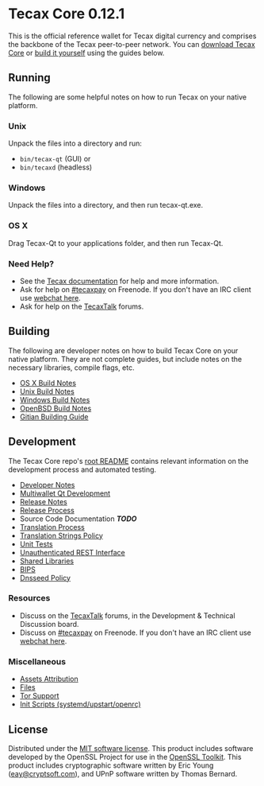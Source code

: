 Tecax Core 0.12.1
=====================

This is the official reference wallet for Tecax digital currency and comprises the backbone of the Tecax peer-to-peer network. You can [download Tecax Core](https://www.tecax.org/downloads/) or [build it yourself](#building) using the guides below.

Running
---------------------
The following are some helpful notes on how to run Tecax on your native platform.

### Unix

Unpack the files into a directory and run:

- `bin/tecax-qt` (GUI) or
- `bin/tecaxd` (headless)

### Windows

Unpack the files into a directory, and then run tecax-qt.exe.

### OS X

Drag Tecax-Qt to your applications folder, and then run Tecax-Qt.

### Need Help?

* See the [Tecax documentation](https://tecaxpay.atlassian.net/wiki/display/DOC)
for help and more information.
* Ask for help on [#tecaxpay](http://webchat.freenode.net?channels=tecaxpay) on Freenode. If you don't have an IRC client use [webchat here](http://webchat.freenode.net?channels=tecaxpay).
* Ask for help on the [TecaxTalk](https://tecaxtalk.org/) forums.

Building
---------------------
The following are developer notes on how to build Tecax Core on your native platform. They are not complete guides, but include notes on the necessary libraries, compile flags, etc.

- [OS X Build Notes](build-osx.md)
- [Unix Build Notes](build-unix.md)
- [Windows Build Notes](build-windows.md)
- [OpenBSD Build Notes](build-openbsd.md)
- [Gitian Building Guide](gitian-building.md)

Development
---------------------
The Tecax Core repo's [root README](/README.md) contains relevant information on the development process and automated testing.

- [Developer Notes](developer-notes.md)
- [Multiwallet Qt Development](multiwallet-qt.md)
- [Release Notes](release-notes.md)
- [Release Process](release-process.md)
- Source Code Documentation ***TODO***
- [Translation Process](translation_process.md)
- [Translation Strings Policy](translation_strings_policy.md)
- [Unit Tests](unit-tests.md)
- [Unauthenticated REST Interface](REST-interface.md)
- [Shared Libraries](shared-libraries.md)
- [BIPS](bips.md)
- [Dnsseed Policy](dnsseed-policy.md)

### Resources
* Discuss on the [TecaxTalk](https://tecaxtalk.org/) forums, in the Development & Technical Discussion board.
* Discuss on [#tecaxpay](http://webchat.freenode.net/?channels=tecaxpay) on Freenode. If you don't have an IRC client use [webchat here](http://webchat.freenode.net/?channels=tecaxpay).

### Miscellaneous
- [Assets Attribution](assets-attribution.md)
- [Files](files.md)
- [Tor Support](tor.md)
- [Init Scripts (systemd/upstart/openrc)](init.md)

License
---------------------
Distributed under the [MIT software license](http://www.opensource.org/licenses/mit-license.php).
This product includes software developed by the OpenSSL Project for use in the [OpenSSL Toolkit](https://www.openssl.org/). This product includes
cryptographic software written by Eric Young ([eay@cryptsoft.com](mailto:eay@cryptsoft.com)), and UPnP software written by Thomas Bernard.
